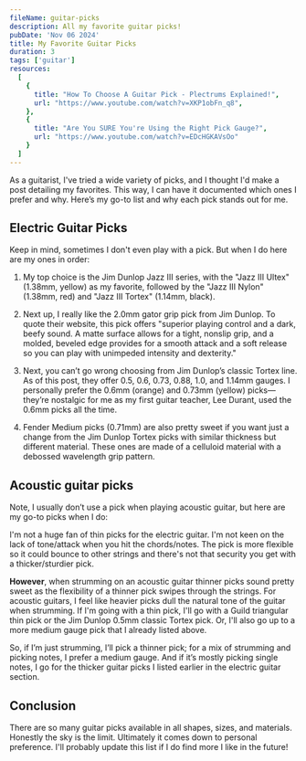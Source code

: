 ```yaml
---
fileName: guitar-picks
description: All my favorite guitar picks!
pubDate: 'Nov 06 2024'
title: My Favorite Guitar Picks
duration: 3
tags: ['guitar']
resources:
  [
    {
      title: "How To Choose A Guitar Pick - Plectrums Explained!",
      url: "https://www.youtube.com/watch?v=XKP1obFn_q8",
    },
    {
      title: "Are You SURE You're Using the Right Pick Gauge?",
      url: "https://www.youtube.com/watch?v=EDcHGKAVsOo"
    }
  ]
---
```


As a guitarist, I've tried a wide variety of picks, and I thought I'd make a post detailing my favorites. This way, I can have it documented which ones I prefer and why. Here’s my go-to list and why each pick stands out for me.

## Electric Guitar Picks

Keep in mind, sometimes I don't even play with a pick. But when I do here are my ones in order:

1. My top choice is the Jim Dunlop Jazz III series, with the "Jazz III Ultex" (1.38mm, yellow) as my favorite, followed by the "Jazz III Nylon" (1.38mm, red) and "Jazz III Tortex" (1.14mm, black).

2. Next up, I really like the 2.0mm gator grip pick from Jim Dunlop. To quote their website, this pick offers "superior playing control and a dark, beefy sound. A matte surface allows for a tight, nonslip grip, and a molded, beveled edge provides for a smooth attack and a soft release so you can play with unimpeded intensity and dexterity."

3. Next, you can’t go wrong choosing from Jim Dunlop’s classic Tortex line. As of this post, they offer 0.5, 0.6, 0.73, 0.88, 1.0, and 1.14mm gauges. I personally prefer the 0.6mm (orange) and 0.73mm (yellow) picks—they’re nostalgic for me as my first guitar teacher, Lee Durant, used the 0.6mm picks all the time.

4. Fender Medium picks (0.71mm) are also pretty sweet if you want just a change from the Jim Dunlop Tortex picks with similar thickness but different material. These ones are made of a celluloid material with a debossed wavelength grip pattern.

## Acoustic guitar picks

Note, I usually don’t use a pick when playing acoustic guitar, but here are my go-to picks when I do:

I'm not a huge fan of thin picks for the electric guitar. I'm not keen on the lack of tone/attack when you hit the chords/notes. The pick is more flexible so it could bounce to other strings and there's not that security you get with a thicker/sturdier pick.

 **However**, when strumming on an acoustic guitar thinner picks sound pretty sweet as the flexibility of a thinner pick swipes through the strings. For acoustic guitars, I feel like heavier picks dull the natural tone of the guitar when strumming. If I'm going with a thin pick, I'll go with a Guild triangular thin pick or the Jim Dunlop 0.5mm classic Tortex pick. Or, I'll also go up to a more medium gauge pick that I already listed above.

 So, if I’m just strumming, I’ll pick a thinner pick; for a mix of strumming and picking notes, I prefer a medium gauge. And if it’s mostly picking single notes, I go for the thicker guitar picks I listed earlier in the electric guitar section.

## Conclusion

There are so many guitar picks available in all shapes, sizes, and materials. Honestly the sky is the limit. Ultimately it comes down to personal preference. I'll probably update this list if I do find more I like in the future!